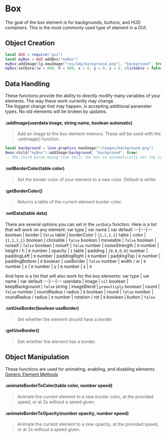 # Box
The goal of the box element is for backgrounds, buttons, and HUD containers. This is the most commonly used type of element in a GUI.
## Object Creation
```lua
local GUI = require("gui")
local myBox = GUI:addBox("myBox")
myBox:addImage(lg.newImage("res/img/background.png"), "background", true)
myBox:setData({w = 800, h = 600, x = 0, y = 0, z = 0, clickable = false})
```
## Data Handling
These functions provide the ability to directly modify many variables of your elements. The way these work currently may change.<br>
The biggest change that may happen, is accepting additional parameter types. No old elements will be broken by updates.
#### :addImage(userdata image, string name, boolean automatic)
> Add an image to the box element memory. These will be used with the :setImage() function.
```lua
local background = love.graphics.newImage("/images/background.png")
Neon:child("myBox"):addImage(background, "background", true)
-- The third param being true tells the box to automatically set the currently used image to this provided image.
```

#### :setBorderColor(table color)
> Set the border color of your element to a new color. Default is white.
#### :getBorderColor()
> Returns a table of the current element border color.
#### :setData(table data)
There are several options you can set in the `setData` function. Here is a list that will work on any element:
var type | var name | var default
:--|:--|:--
boolean | border | `false`
table | borderColor | `{1,1,1,1}`
table | color | `{1,1,1,1}`
boolean | clickable | `false`
boolean | moveable | `false`
boolean | noiseX | `false`
boolean | noiseY | `false`
number | noiseStrength | `0`
number | height / h | `0`
number | opacity | `1`
table | padding | `{0,0,0,0}`
number | paddingLeft | `0`
number | paddingRight | `0`
number | paddingTop | `0`
number | paddingBottom | `0`
boolean | useBorder | `false`
number | width / w | `0`
number | x | `0`
number | y | `0`
number | z | `0`

And here is a list that will also work for the box elements:
var type | var name | var default
:--|:--|:--
userdata | image | `nil`
boolean | keepBackground | `false`
string | imageBlend  | `premultiply`
boolean | round | `false`
number | roundRadius / radius | `0`
boolean | round | `false`
number | roundRadius / radius | `0`
number | rotation / rot | `0`
boolean | button | `false`
#### :setUseBorder(boolean useBorder)
> Set whether the element should have a border.
#### :getUseBorder()
> Get whether the element has a border.
## Object Manipulation
These functions are used for animating, enabling, and disabling elements.<br>
[Generic Element Methods](https://github.com/czgaming94/neon/blob/main/docs/Element.md)
#### :animateBorderToColor(table color, number speed)
> Animate the current element to a new border color, at the provided speed, or at 2s without a speed given.
#### :animateBorderToOpacity(number opacity, number speed)
> Animate the current element to a new opacity, at the provided speed, or at 2s without a speed given.